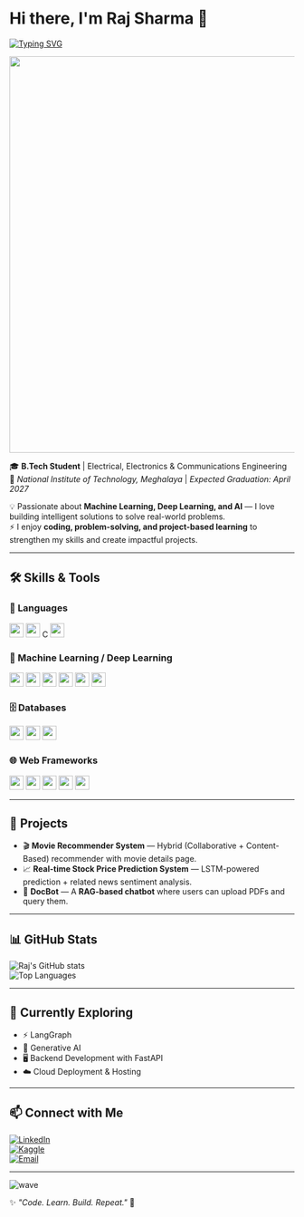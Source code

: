 # Hi there, I'm Raj Sharma 👋  

[![Typing SVG](https://readme-typing-svg.demolab.com?font=Fira+Code&size=24&pause=1000&color=F75C7E&center=true&vCenter=true&width=700&lines=Hi+I'm+Raj+Sharma;Machine+Learning+%7C+Deep+Learning+%7C+AI;Always+Learning+New+Things+🚀)](https://git.io/typing-svg)

<div align="center">
  <img src="https://user-images.githubusercontent.com/74038190/212284100-561aa473-3905-4a80-b561-0d28506553ee.gif" width="700">
</div>

🎓 **B.Tech Student** | Electrical, Electronics & Communications Engineering  
📍 *National Institute of Technology, Meghalaya* | *Expected Graduation: April 2027*  

💡 Passionate about **Machine Learning, Deep Learning, and AI** — I love building intelligent solutions to solve real-world problems.  
⚡ I enjoy **coding, problem-solving, and project-based learning** to strengthen my skills and create impactful projects.  

---

## 🛠️ Skills & Tools  

### 🚀 Languages  
<p>
  <img src="https://cdn.jsdelivr.net/gh/devicons/devicon/icons/python/python-original.svg" width="25"/>   
  <img src="https://cdn.jsdelivr.net/gh/devicons/devicon/icons/cplusplus/cplusplus-original.svg" width="25"/> C  
  <img src="https://cdn.jsdelivr.net/gh/devicons/devicon/icons/c/c-original.svg" width="25"/>   
</p>

### 🤖 Machine Learning / Deep Learning  
<p>
  <img src="https://cdn.jsdelivr.net/gh/devicons/devicon/icons/tensorflow/tensorflow-original.svg" width="25"/>   
  <img src="https://cdn.jsdelivr.net/gh/devicons/devicon/icons/pytorch/pytorch-original.svg" width="25"/>   
  <img src="https://cdn.jsdelivr.net/gh/devicons/devicon/icons/numpy/numpy-original.svg" width="25"/>   
  <img src="https://cdn.jsdelivr.net/gh/devicons/devicon/icons/pandas/pandas-original.svg" width="25"/>   
  <img src="https://cdn.jsdelivr.net/gh/devicons/devicon/icons/scikitlearn/scikitlearn-original.svg" width="25"/>   
  <img src="https://avatars.githubusercontent.com/u/126733545?s=200&v=4" width="25"/>   
</p>

### 🗄️ Databases  
<p>
  <img src="https://cdn.jsdelivr.net/gh/devicons/devicon/icons/mysql/mysql-original.svg" width="25"/>   
  <img src="https://cdn.jsdelivr.net/gh/devicons/devicon/icons/postgresql/postgresql-original.svg" width="25"/>   
  <img src="https://cdn.jsdelivr.net/gh/devicons/devicon/icons/sqlite/sqlite-original.svg" width="25"/>   
</p>

### 🌐 Web Frameworks  
<p>
  <img src="https://cdn.jsdelivr.net/gh/devicons/devicon/icons/html5/html5-original.svg" width="25"/>   
  <img src="https://cdn.jsdelivr.net/gh/devicons/devicon/icons/css3/css3-original.svg" width="25"/>   
  <img src="https://cdn.jsdelivr.net/gh/devicons/devicon/icons/flask/flask-original.svg" width="25"/>   
  <img src="https://cdn.jsdelivr.net/gh/devicons/devicon/icons/fastapi/fastapi-original.svg" width="25"/>   
  <img src="https://streamlit.io/images/brand/streamlit-mark-color.png" width="25"/>   
</p>

---

## 🚀 Projects  

- 🎬 **Movie Recommender System** — Hybrid (Collaborative + Content-Based) recommender with movie details page.  
- 📈 **Real-time Stock Price Prediction System** — LSTM-powered prediction + related news sentiment analysis.  
- 🤖 **DocBot** — A **RAG-based chatbot** where users can upload PDFs and query them.  

---

## 📊 GitHub Stats  

![Raj's GitHub stats](https://github-readme-stats.vercel.app/api?username=Rajsharma27&show_icons=true&theme=radical)  
![Top Languages](https://github-readme-stats.vercel.app/api/top-langs/?username=Rajsharma27&layout=compact&theme=radical)  

---

## 🌱 Currently Exploring  

- ⚡ LangGraph  
- 🎨 Generative AI  
- 🖥️ Backend Development with FastAPI  
- ☁️ Cloud Deployment & Hosting  

---

## 📫 Connect with Me  

[![LinkedIn](https://img.shields.io/badge/LinkedIn-blue?logo=linkedin&logoColor=white)](https://www.linkedin.com/in/rajsharma27/)  
[![Kaggle](https://img.shields.io/badge/Kaggle-20BEFF?logo=kaggle&logoColor=white)](https://www.kaggle.com/rsbit30)  
[![Email](https://img.shields.io/badge/Email-D14836?logo=gmail&logoColor=white)](mailto:sharmaraj.sm@gmail.com)  

---

![wave](https://capsule-render.vercel.app/api?type=waving&color=gradient&height=120&section=footer)


✨ *"Code. Learn. Build. Repeat."* 🚀
